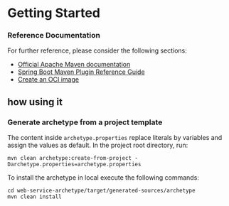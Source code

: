 # Getting Started

### Reference Documentation

For further reference, please consider the following sections:

* [Official Apache Maven documentation](https://maven.apache.org/guides/index.html)
* [Spring Boot Maven Plugin Reference Guide](https://docs.spring.io/spring-boot/3.3.5/maven-plugin)
* [Create an OCI image](https://docs.spring.io/spring-boot/3.3.5/maven-plugin/build-image.html)

## how using it

### Generate archetype from a project template

The content inside `archetype.properties` replace literals by variables and assign the values as default.
In the project root directory, run:

````shell
mvn clean archetype:create-from-project -Darchetype.properties=archetype.properties
````

To install the archetype in local execute the following commands:

````shell
cd web-service-archetype/target/generated-sources/archetype
mvn clean install
````
